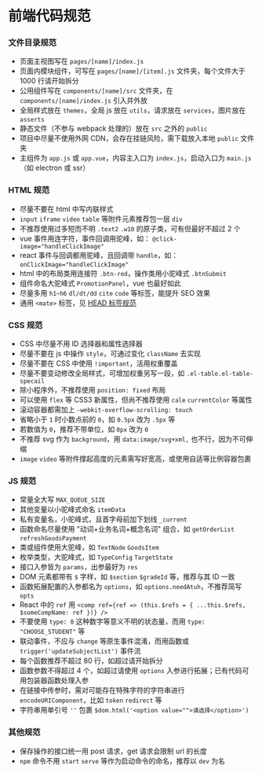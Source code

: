 # 前端代码规范

### 文件目录规范

- 页面主视图写在 `pages/[name]/index.js`
- 页面内模块组件，可写在 `pages/[name]/[item].js` 文件夹，每个文件大于 1000 行请开始拆分
- 公用组件写在 `components/[name]/src` 文件夹，在 `components/[name]/index.js` 引入并外放
- 全局样式放在 `themes`，全局 js 放在 `utils`，请求放在 `services`，图片放在 `asserts`
- 静态文件（不参与 webpack 处理的）放在 `src` 之外的 `public`
- 项目中尽量不使用外网 CDN，会存在挂链风险，需下载放入本地 `public` 文件夹
- 主组件为 `app.js` 或 `app.vue`，内容主入口为 `index.js`，启动入口为 `main.js`（如 electron 或 ssr）

### HTML 规范

- 尽量不要在 html 中写内联样式
- `input` `iframe` `video` `table` 等附件元素推荐包一层 `div`
- 不推荐使用过多短而不明 `.text2` `.w10` 的原子类，可有但最好不超过 2 个
- vue 事件用连字符，事件回调用驼峰，如： `@click-image="handleClickImage"`
- react 事件与回调都用驼峰，且回调带 `handle`，如： `onClickImage="handleClickImage"`
- html 中的布局类用连接符 `.btn-red`，操作类用小驼峰式 `.btnSubmit`
- 组件命名大驼峰式 `PromotionPanel`，vue 也最好如此
- 尽量多用 `h1~h6` `dl/dt/dd` `cite` `code` 等标签，能提升 SEO 效果
- 通用 `<mate>` 标签，见 [HEAD 标签规范](pages/doc/HEAD%20标签规范)

### CSS 规范

- CSS 中尽量不用 ID 选择器和属性选择器
- 尽量不要在 js 中操作 `style`，可通过变化 `className` 去实现
- 尽量不要在 CSS 中使用 `!important`，活用权重覆盖
- 尽量不要变动修改全局样式，可增加权重另写一段，如 `.el-table.el-table-specail`
- 除小程序外，不推荐使用 `position: fixed` 布局
- 可以使用 `flex` 等 CSS3 新属性，但尚不推荐使用 `cale` `currentColor` 等属性
- 滚动容器都需加上 `-webkit-overflow-scrolling: touch`
- 省略小于 `1` 时小数点前的 `0`，如 `0.5px` 改为 `.5px` 等
- 若数值为 `0`，推荐不带单位，如 `0px` 改为 `0`
- 不推荐 svg 作为 `background`，用 `data:image/svg+xml,` 也不行，因为不可伸缩
- `image` `video` 等附件撑起高度的元素需写好宽高，或使用自适等比例容器包裹

### JS 规范

- 常量全大写 `MAX_QUEUE_SIZE`
- 其他变量以小驼峰式命名 `itemData`
- 私有变量名，小驼峰式，且首字母前加下划线 `_current`
- 函数命名尽量使用 "动词+业务名词+概念名词" 组合，如 `getOrderList` `refreshGoodsPayment`
- 类或组件使用大驼峰，如 `TextNode` `GoodsItem`
- 枚举类型，大驼峰式，如 `TypeConfig` `TargetState`
- 接口入参皆为 `params`，出参最好为 `res`
- DOM 元素都带有 `$` 字样，如 `$section` `$gradeId` 等，推荐与其 ID 一致
- 函数拓展配置的入参都名为 `options`，如 `options.needAtuh`，不推荐简写 `opts`
- React 中的 `ref` 用 `<comp ref={ref => (this.$refs = { ...this.$refs, $someCompName: ref })} />`
- 不要使用 `type: 0` 这种数字等意义不明的状态量，而用 `type: "CHOOSE_STUDENT"` 等
- 联动事件，不应与 `change` 等原生事件混淆，而用函数或 `trigger('updateSubjectList')` 事件流
- 每个函数推荐不超过 80 行，如超过请开始拆分
- 函数参数不得超过 4 个，如超过请使用 `options` 入参进行拓展；已有代码可用包装器函数处理入参
- 在链接中传参时，需对可能存在特殊字符的字符串进行 `encodeURIComponent`，比如 `token` `redirect` 等
- 字符串用单引号 `''` 包裹 `$dom.html('<option value="">请选择</option>')`

### 其他规范

- 保存操作的接口统一用 post 请求，get 请求会限制 url 的长度
- `npm` 命令不用 `start` `serve` 等作为启动命令的命名，推荐以 `dev` 为名
